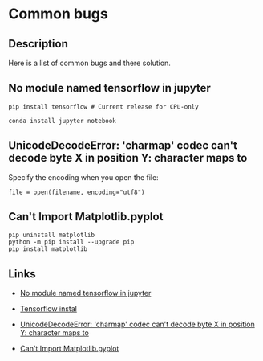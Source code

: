 # Common bugs

## Description

Here is a list of common bugs and there solution.

## No module named tensorflow in jupyter

```
pip install tensorflow # Current release for CPU-only
```
```
conda install jupyter notebook
```
## UnicodeDecodeError: 'charmap' codec can't decode byte X in position Y: character maps to <undefined>

Specify the encoding when you open the file:
```
file = open(filename, encoding="utf8")
```

## Can't Import Matplotlib.pyplot

```
pip uninstall matplotlib
python -m pip install --upgrade pip
pip install matplotlib
```

## Links

- [No module named tensorflow in jupyter](https://stackoverflow.com/questions/38221181/no-module-named-tensorflow-in-jupyter)

- [Tensorflow instal](https://www.tensorflow.org/install/#overview)

- [UnicodeDecodeError: 'charmap' codec can't decode byte X in position Y: character maps to <undefined>](https://stackoverflow.com/questions/9233027/unicodedecodeerror-charmap-codec-cant-decode-byte-x-in-position-y-character)

- [Can't Import Matplotlib.pyplot](https://github.com/matplotlib/matplotlib/issues/10252)
